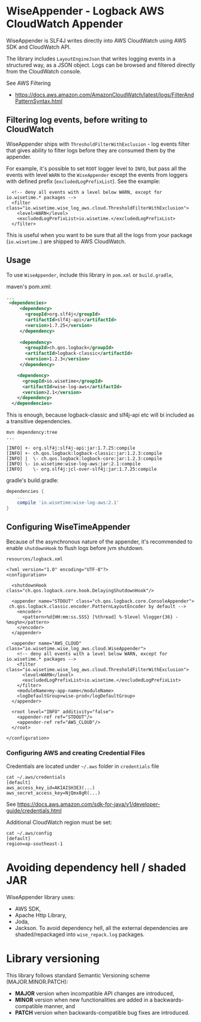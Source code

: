 # WiseAppender - Logback AWS CloudWatch Appender 

WiseAppender is SLF4J writes directly into AWS CloudWatch using AWS SDK and CloudWatch API.

The library includes `LayoutEngineJson` that writes logging events in a structured way, as a JSON object. Logs can be 
browsed and filtered directly from the CloudWatch console.

See AWS Filtering
- https://docs.aws.amazon.com/AmazonCloudWatch/latest/logs/FilterAndPatternSyntax.html

## Filtering log events, before writing to CloudWatch 
WiseAppender ships with `ThresholdFilterWithExclusion` - log events filter that gives ability to filter logs before 
they are consumed them by the appender. 

For example, it's possible to set `ROOT` logger level to `INFO`, but pass all the events with level `WARN` to the 
`WiseAppender` except the events from loggers with defined prefix (`excludedLogPrefixList`). See the example:

```
  <!-- deny all events with a level below WARN, except for io.wisetime.* packages -->
  <filter class="io.wisetime.wise_log_aws.cloud.ThresholdFilterWithExclusion">
    <level>WARN</level>
    <excludedLogPrefixList>io.wisetime.</excludedLogPrefixList>
  </filter>
```
This is useful when you want to be sure that all the logs from your package (`io.wisetime.`) are shipped to AWS 
CloudWatch.

## Usage
To use `WiseAppender`, include this library in `pom.xml` or `build.gradle`, 
 
maven's pom.xml:
```xml
...
 <dependencies>
     <dependency>
       <groupId>org.slf4j</groupId>
       <artifactId>slf4j-api</artifactId>
       <version>1.7.25</version>
     </dependency>
 
     <dependency>
       <groupId>ch.qos.logback</groupId>
       <artifactId>logback-classic</artifactId>
       <version>1.2.3</version>
     </dependency>

    <dependency>
      <groupId>io.wisetime</groupId>
      <artifactId>wise-log-aws</artifactId>
      <version>2.1</version>
    </dependency>
  </dependencies>
```

This is enough, because logback-classic and slf4j-api etc will bi included as a transitive dependencies.

```
mvn dependency:tree   
...

[INFO] +- org.slf4j:slf4j-api:jar:1.7.25:compile
[INFO] +- ch.qos.logback:logback-classic:jar:1.2.3:compile
[INFO] |  \- ch.qos.logback:logback-core:jar:1.2.3:compile
[INFO] \- io.wisetime:wise-log-aws:jar:2.1:compile
[INFO]    \- org.slf4j:jcl-over-slf4j:jar:1.7.25:compile

```

gradle's build.gradle:
```groovy
dependencies {
    ...
    compile 'io.wisetime:wise-log-aws:2.1'
}

```
## Configuring WiseTimeAppender 

Because of the asynchronous nature of the appender, it's recommended to enable `shutdownHook` to flush logs before jvm 
shutdown.


`resources/logback.xml`
```
<?xml version="1.0" encoding="UTF-8"?>
<configuration>

  <shutdownHook class="ch.qos.logback.core.hook.DelayingShutdownHook"/>

  <appender name="STDOUT" class="ch.qos.logback.core.ConsoleAppender">
 ch.qos.logback.classic.encoder.PatternLayoutEncoder by default -->
    <encoder>
      <pattern>%d{HH:mm:ss.SSS} [%thread] %-5level %logger{36} - %msg%n</pattern>
    </encoder>
  </appender>

  <appender name="AWS_CLOUD" class="io.wisetime.wise_log_aws.cloud.WiseAppender">
    <!-- deny all events with a level below WARN, except for io.wisetime.* packages -->
    <filter class="io.wisetime.wise_log_aws.cloud.ThresholdFilterWithExclusion">
      <level>WARN</level>
      <excludedLogPrefixList>io.wisetime.</excludedLogPrefixList>
    </filter>
    <moduleName>my-app-name</moduleName>
    <logDefaultGroup>wise-prod</logDefaultGroup>
  </appender>

  <root level="INFO" additivity="false">
    <appender-ref ref="STDOUT"/>
    <appender-ref ref="AWS_CLOUD"/>
  </root>

</configuration>
```

### Configuring AWS and creating Credential Files

Credentials are located under `~/.aws` folder in `credentials` file

```
cat ~/.aws/credentials 
[default]
aws_access_key_id=AKIAISH3E3(...)
aws_secret_access_key=NjQmx8gR(...)
```
See https://docs.aws.amazon.com/sdk-for-java/v1/developer-guide/credentials.html

Additional CloudWatch region must be set: 
```
cat ~/.aws/config
[default]
region=ap-southeast-1

```

# Avoiding dependency hell / shaded JAR
WiseAppender library uses: 
- AWS SDK,
- Apache Http Library,
- Joda,
- Jackson. 
To avoid dependency hell, all the external dependencies are shaded/repackaged into `wise_repack.log` packages.


# Library versioning
This library follows standard Semantic Versioning scheme (MAJOR.MINOR.PATCH):
- **MAJOR** version when incompatible API changes are introduced,
- **MINOR** version when new functionalities are added in a backwards-compatible manner, and
- **PATCH** version when backwards-compatible bug fixes are introduced.
